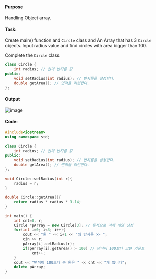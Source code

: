 #### **Purpose**
Handling Object array.

#### **Task:**
Create main() function and `Circle` class and An Array that has 3 `Circle` objects. 
Input radius value and find circles with area bigger than 100.

Complete the `Circle` class.
```cpp
class Circle {
    int radius; // 원의 반지름 값 
public:
    void setRadius(int radius); // 반지름을 설정한다. 
    double getArea(); // 면적을 리턴한다. 
};
```

#### **Output**
![image](https://img1.daumcdn.net/thumb/R1280x0/?scode=mtistory2&fname=https%3A%2F%2Fk.kakaocdn.net%2Fdn%2FcD2phg%2FbtqCrkva4oN%2F0DK1bZAWKKWAZ4kpVEKIGK%2Fimg.png)

#### **Code:**
```cpp
#include<iostream>
using namespace std;
 
class Circle {
    int radius; // 원의 반지름 값 
public:
    void setRadius(int radius); // 반지름을 설정한다. 
    double getArea(); // 면적을 리턴한다. 
};
 
void Circle::setRadius(int r){
    radius = r; 
}
 
double Circle::getArea(){
    return radius * radius * 3.14;
}
 
int main() {
    int cnt=0, r;
    Circle *pArray = new Circle[3]; // 동적으로 객체 배열 생성
    for(int i=0; i<3; i++){
        cout << "원 " << i+1 << "의 반지름 >> ";
        cin >> r; 
        pArray[i].setRadius(r);
        if(pArray[i].getArea() > 100) // 면적이 100보다 크면 카운트 
            cnt++; 
    }
    cout << "면적이 100보다 큰 원은 " << cnt << "개 입니다";
    delete pArray; 
}
```
